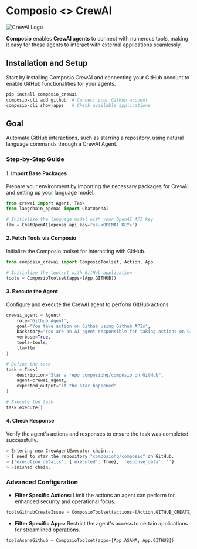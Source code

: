 # Composio <> CrewAI

![CrewAI Logo](https://i.imgur.com/jXeNUda.png)

**Composio** enables **CrewAI agents** to connect with numerous tools, making it easy for these agents to interact with external applications seamlessly.

## Installation and Setup

Start by installing Composio CrewAI and connecting your GitHub account to enable GitHub functionalities for your agents.

```bash
pip install composio_crewai
composio-cli add github  # Connect your GitHub account
composio-cli show-apps   # Check available applications
```

## Goal

Automate GitHub interactions, such as starring a repository, using natural language commands through a CrewAI Agent.

### Step-by-Step Guide

#### 1. Import Base Packages

Prepare your environment by importing the necessary packages for CrewAI and setting up your language model.

```python
from crewai import Agent, Task
from langchain_openai import ChatOpenAI

# Initialize the language model with your OpenAI API key
llm = ChatOpenAI(openai_api_key="sk-<OPENAI KEY>")
```

#### 2. Fetch Tools via Composio

Initialize the Composio toolset for interacting with GitHub.

```python
from composio_crewai import ComposioToolset, Action, App

# Initialize the toolset with GitHub application
tools = ComposioToolset(apps=[App.GITHUB])
```

#### 3. Execute the Agent

Configure and execute the CrewAI agent to perform GitHub actions.

```python
crewai_agent = Agent(
    role='Github Agent',
    goal="You take action on Github using Github APIs",
    backstory="You are an AI agent responsible for taking actions on Github on users' behalf using Github APIs",
    verbose=True,
    tools=tools,
    llm=llm
)

# Define the task
task = Task(
    description="Star a repo composiohq/composio on GitHub",
    agent=crewai_agent,
    expected_output="if the star happened"
)

# Execute the task
task.execute()
```

#### 4. Check Response

Verify the agent's actions and responses to ensure the task was completed successfully.

```bash
> Entering new CrewAgentExecutor chain...
> I need to star the repository "composiohq/composio" on GitHub.
> {'execution_details': {'executed': True}, 'response_data': ''}
> Finished chain.
```

### Advanced Configuration

- **Filter Specific Actions:** Limit the actions an agent can perform for enhanced security and operational focus.

```python
toolsGithubCreateIssue = ComposioToolset(actions=[Action.GITHUB_CREATE_ISSUE])
```

- **Filter Specific Apps:** Restrict the agent's access to certain applications for streamlined operations.

```python
toolsAsanaGithub = ComposioToolset(apps=[App.ASANA, App.GITHUB])
```
